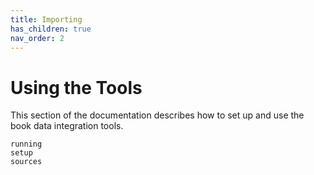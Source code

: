 ```yaml
---
title: Importing
has_children: true
nav_order: 2
---
```


# Using the Tools

This section of the documentation describes how to set up and use the book data integration tools.

```{toctree}
running
setup
sources
```
